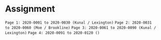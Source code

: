 # Assignment
`Page 1: 2020-0001 to 2020-0030 (Kunal / Lexington)` 
`Page 2: 2020-0031 to 2020-0060 (Moe / Brookline)`
`Page 3: 2020-0061 to 2020-0090 (Kunal / Lexington)`
`Page 4: 2020-0091 to 2020-0120 ()`